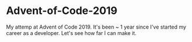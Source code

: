 # Advent-of-Code-2019
My attemp at Advent of Code 2019. It's been ~ 1 year since I've started my career as a developer. Let's see how far I can make it.

